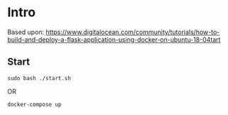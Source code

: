 # Intro

Based upon: <https://www.digitalocean.com/community/tutorials/how-to-build-and-deploy-a-flask-application-using-docker-on-ubuntu-18-04tart>

## Start

`sudo bash ./start.sh`

OR

`docker-compose up`
